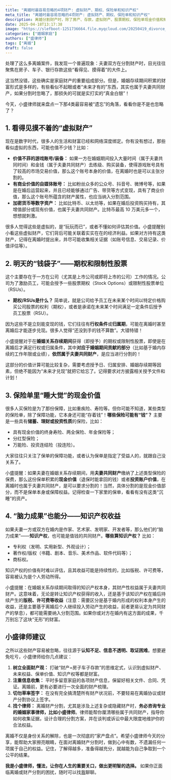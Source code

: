 ```yaml
---
title: "离婚时最容易忽略的4项财产: 虚拟财产、期权、保险单和知识产权"
meta_title: "离婚时最容易忽略的4项财产: 虚拟财产、期权、保险单和知识产权"
description: 离婚分割财产时，除了房产、存款，虚拟财产、股票期权、保险单现金价值和知识产权收益这4类“隐藏”资产也至关重要。盛律师详解为何它们属于夫妻共同财产以及如何分割，助您避免损失，保障应得权益。
date: 2025-04-18T13:17:38
image: "https://slefboot-1251736664.file.myqcloud.com/20250419_divorce_property_cover.webp"
categories: ["婚姻家庭"]
authors: ["盛律师"]
tags: ["离婚"]
draft: false
---
```


处理了这么多离婚案件，我发现一个普遍现象：夫妻双方在分割财产时，目光往往聚焦在房子、车子、银行存款这些“看得见、摸得着”的大件上。

这当然没错，这些确实是家庭财产的重要组成部分。但是，婚姻存续期间积累的财富形式是多样的，有些看似不起眼或者“未来才有的”东西，其实也属于夫妻共同财产，如果分割时忽略了，那损失的可就是实打实的“真金白银”！

今天，小盛律师就来盘点一下那4类最容易被“遗忘”的角落，看看你是不是也忽略了？

## 1. 看得见摸不着的“虚拟财产”

现在是数字时代，很多人的生活和财富已经和网络深度绑定。你有没有想过，那些看似虚拟的东西，可能也值不少钱？比如：

* **价值不菲的游戏账号/装备：** 如果一方在婚姻期间投入大量时间（属于夫妻共同时间）和金钱（属于夫妻共同财产）去练级、购买装备，使得游戏账号具有了较高的市场交易价值，那么这个账号本身的价值，在离婚时也是可以主张分割的。
* **有商业价值的自媒体账号：** 比如粉丝众多的公众号、抖音号、微博号等，如果是在婚后运营起来，并且已经能够通过广告、带货等方式变现，具有了商业价值，那么这个账号所蕴含的财产属性，也应当纳入分割范围。
* **加密货币等数字资产：** 比如比特币、以太坊等，如果在婚后投资购买持有，其增值部分或现有价值，也属于夫妻共同财产。比特币最高 10 万美元多一个，想想就刺激。

很多人觉得这些是虚拟的，是“玩玩而已”，或者不懂如何评估其价值。小盛提醒别小看这些虚拟财产，它们背后可能关联着实实在在的经济利益。如果对方持有这类财产，记得在离婚时提出来，并尽可能收集相关证据（如账号信息、交易记录、价值评估等）。

## 2. 明天的“钱袋子”——期权和限制性股票

这个主要存在于一方在公司（尤其是上市公司或即将上市的公司）工作的情况。公司为了激励员工，可能会授予一些股票期权（Stock Options）或限制性股票单位（RSUs）。

* **期权/RSUs是什么？** 简单说，就是公司给予员工在未来某个时间以特定价格购买公司股票的权利（期权），或者是承诺在未来某个时间满足一定条件后授予员工股票（RSU）。

因为这些不是立刻能变现的钱，它们往往有**行权条件**或**归属期**，可能在离婚时甚至离婚后才能逐步兑现。很多人觉得“还没到手的钱不算数”。大错特错！

小盛提醒对于在**婚姻关系存续期间**获得（即授予）的期权或限制性股票，即使是在离婚后才满足行权或归属条件，其中**对应于婚姻期间贡献的部分**（比如基于婚内存续的工作年限或业绩），**依然属于夫妻共同财产**，是应当进行分割的！

这部分的价值计算可能比较复杂，需要考虑授予日、归属安排、婚姻存续期等因素，但绝不能因为“未来才兑现”就把它给忘了。记得要求对方披露相关授予文件和计划！

## 3. 保险单里“睡大觉”的现金价值

很多人买保险是为了那份保障，比如重疾险、寿险等。但你可能不知道，某些类型的保险单，除了保障功能，它本身还可能“存着钱”！**哪些保险可能有“钱”？** 主要是一些具有**储蓄、理财或投资性质**的保险，比如：

* 具有现金价值的终身寿险、两全保险、年金保险等；
* 分红型保险；
* 万能险、投资连结险（投连险）。

大家往往只关注了保单的保障功能，或者认为保单是指定了受益人的，就跟自己没关系了。

小盛提醒：如果夫妻在婚姻关系存续期间，用**夫妻共同财产**缴纳了上述类型保险的保费，那么这份保单积累的**现金价值**（退保时能拿回的钱）或者**投资账户价值**，在离婚时也属于夫妻共同财产，是可以要求分割的！当然，具体分割的是现金价值部分，而不是保单本身或保障权益。记得检查一下家里的保单，看看有没有这类“沉睡”的资产。

## 4. “脑力成果”也能分——知识产权收益

如果夫妻一方或双方在婚内是作家、艺术家、发明家、开发者等，那么他们的“脑力成果”——**知识产权**，也可能是值钱的共同财产。**哪些算知识产权？** 比如：

* 专利权（发明、实用新型、外观设计）；
* 著作权/版权（书籍、剧本、音乐、美术作品、软件代码等）；
* 商标权。

知识产权的价值有时难以评估，且其收益可能是持续性的，比如版税、许可费等，容易被认为是个人劳动所得。

小盛提醒：在婚姻关系存续期间取得的知识产权本身，其财产性权益属于夫妻共同财产。这意味着，无论是转让知识产权获得的收入，还是基于该知识产权在婚后持续产生的**版税、许可费等收益**（注意：需要区分是基于婚内形成的权利本身产生的收益，还是主要基于离婚后个人继续投入劳动产生的收益，前者更易认定为共同财产的孳息），都可能需要纳入分割范围。如果你或对方在婚内有这方面的成果，千万别忘了这块“无形”的财富。

## 小盛律师建议

之所以这些财产容易被忽略，往往源于**认知不足、信息不透明、取证困难**。想要避免吃亏，小盛律师给你几点建议：

1.  **树立全面财产观：** 打破“财产=房子车子存款”的思维定式，认识到虚拟财产、未来权益、保单价值、知识产权等都是财富。
2.  **注重信息收集：** 平时多留意家庭的各项财产信息，保留好相关文件、合同、凭证。离婚前，更有必要进行一次全面的财产梳理。
3.  **切勿草率签字：** 在没有完全搞清楚所有财产状况前，不要轻易在离婚协议或财产分割协议上签字。
4.  **找个律师：** 离婚财产分割，尤其是涉及上述复杂或隐藏财产时，**务必咨询专业的婚姻家事律师，比如小盛律师**。律师能帮你厘清哪些属于共同财产，指导你如何收集证据，设计合理的分割方案，并在谈判或诉讼中最大限度地维护你的合法权益。

离婚不仅是身份关系的解除，也是一次彻底的“家产盘点”。希望小盛律师今天的分享，能帮助大家擦亮眼睛，在面对离婚财产分割时，做到心中有数，不遗漏任何一项属于自己的权益。记住，了解得越多，准备得越充分，就越能为自己争取到一个公平的结果。

**我是小盛律师，懂法，让你在人生的重要关口，做出更明智的选择。** 如果你正面临离婚或财产分割的困扰，随时可以找[我](https://shenglvshi.cn/contact)聊聊。
